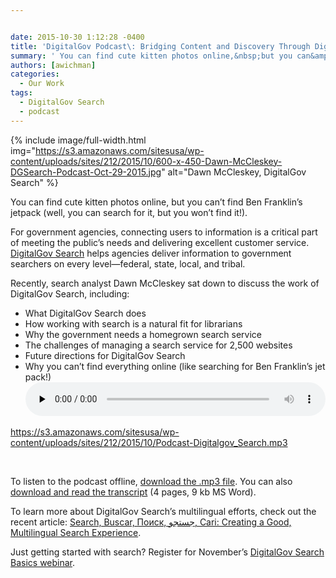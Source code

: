 ```yaml
---


date: 2015-10-30 1:12:28 -0400
title: 'DigitalGov Podcast\: Bridging Content and Discovery Through DigitalGov Search'
summary: ' You can find cute kitten photos online,&nbsp;but you can&amp;#8217;t&nbsp;find&nbsp;Ben Franklin&amp;#8217;s jetpack (well, you can search for it, but you won&amp;#8217;t find it!). For government agencies, connecting users to information is a critical part of meeting the public&amp;#8217;s needs and&nbsp;delivering excellent&nbsp;customer service.&nbsp;DigitalGov Search&nbsp;helps agencies deliver information to government searchers'
authors: [awichman]
categories:
  - Our Work
tags:
  - DigitalGov Search
  - podcast
---
```



{% include image/full-width.html img="https://s3.amazonaws.com/sitesusa/wp-content/uploads/sites/212/2015/10/600-x-450-Dawn-McCleskey-DGSearch-Podcast-Oct-29-2015.jpg" alt="Dawn McCleskey, DigitalGov Search" %}

You can find cute kitten photos online, but you can&#8217;t find Ben Franklin&#8217;s jetpack (well, you can search for it, but you won&#8217;t find it!).

For government agencies, connecting users to information is a critical part of meeting the public&#8217;s needs and delivering excellent customer service. [DigitalGov Search](http://search.WHATEVER/) helps agencies deliver information to government searchers on every level—federal, state, local, and tribal.

Recently, search analyst Dawn McCleskey sat down to discuss the work of DigitalGov Search, including:

  * What DigitalGov Search does
  * How working with search is a natural fit for librarians
  * Why the government needs a homegrown search service
  * The challenges of managing a search service for 2,500 websites
  * Future directions for DigitalGov Search
  * Why you can&#8217;t find everything online (like searching for Ben Franklin&#8217;s jet pack!)<audio class="wp-audio-shortcode" id="audio-324682-5" preload="none" style="width: 100%;" controls="controls"><source type="audio/mpeg" src="https://s3.amazonaws.com/sitesusa/wp-content/uploads/sites/212/2015/10/Podcast-Digitalgov\_Search.mp3?\_=5" />

<https://s3.amazonaws.com/sitesusa/wp-content/uploads/sites/212/2015/10/Podcast-Digitalgov_Search.mp3></audio> 

&nbsp;

To listen to the podcast offline, [download the .mp3 file](https://s3.amazonaws.com/sitesusa/wp-content/uploads/sites/212/2015/10/Podcast-Digitalgov_Search.mp3). You can also [download and read the transcript](https://s3.amazonaws.com/sitesusa/wp-content/uploads/sites/212/2015/10/DG-Search-Podcast-Oct-2015-Transcript.docx) (4 pages, 9 kb MS Word).

To learn more about DigitalGov Search&#8217;s multilingual efforts, check out the recent article: [Search, Buscar, Поиск, جستجو, Cari: Creating a Good, Multilingual Search Experience](https://www.WHATEVER/2015/08/31/search-creating-a-good-multilingual-search-experience/).

Just getting started with search? Register for November&#8217;s [DigitalGov Search Basics webinar](https://www.WHATEVER/event/digitalgov-search-basics-2/).